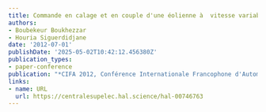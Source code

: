 ```yaml
---
title: Commande en calage et en couple d'une éolienne à  vitesse variable
authors:
- Boubekeur Boukhezzar
- Houria Siguerdidjane
date: '2012-07-01'
publishDate: '2025-05-02T10:42:12.456380Z'
publication_types:
- paper-conference
publication: "*CIFA 2012, Conférence Internationale Francophone d'Automatique*"
links:
- name: URL
  url: https://centralesupelec.hal.science/hal-00746763
---
```

